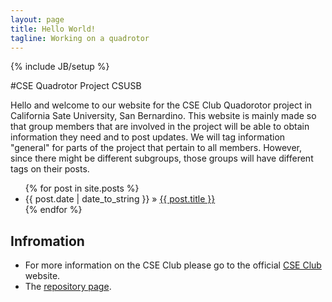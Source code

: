 ```yaml
---
layout: page
title: Hello World!
tagline: Working on a quadrotor
---
```

{% include JB/setup %}

#CSE Quadrotor Project CSUSB

Hello and welcome to our website for the CSE Club Quadorotor project in California Sate University, San Bernardino. This website is mainly made so that group members that are involved in the project will be able to obtain information they need and to post updates. We will tag information "general" for parts of the project that pertain to all members. However, since there might be different subgroups, those groups will have different tags on their posts.

<ul class="posts">
  {% for post in site.posts %}
    <li><span>{{ post.date | date_to_string }}</span> &raquo; <a href="{{ BASE_PATH }}{{ post.url }}">{{ post.title }}</a></li>
  {% endfor %}
</ul>

## Infromation
<ul>
  <li>For more information on the CSE Club please go to the official <a href="www.cse-club.com">CSE Club</a> website.</li> 
  <li>The <a href="http://github.com/egonzalezjr555/CSE-Club-Quadcopter">repository page</a>.</li>
</ul>